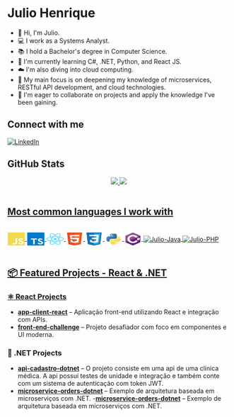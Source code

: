 # Julio Henrique

- 👋 Hi, I'm Julio.
- 💻 I work as a Systems Analyst.
- 📚 I hold a Bachelor's degree in Computer Science.
- 🌱 I'm currently learning C#, .NET, Python, and React JS.
- ☁️ I'm also diving into cloud computing.
- 🎯 My main focus is on deepening my knowledge of microservices, RESTful API development, and cloud technologies.
- 🤝 I'm eager to collaborate on projects and apply the knowledge I've been gaining.

## Connect with me

[![LinkedIn](https://img.shields.io/badge/LinkedIn-0077B5?style=for-the-badge&logo=linkedin&logoColor=white)](https://www.linkedin.com/in/julio-henrique-143193154/)

## GitHub Stats

<div align="center">
  <a href="https://github.com/Juliolimahen">
  <img height="180em" src="https://github-readme-stats-sigma-five.vercel.app/api/?username=Juliolimahen&show_icons=true&theme=nightowl&include_all_commits=true&count_private=true"/>
  <img height="180em" src="https://github-readme-stats-sigma-seven.vercel.app/api/top-langs/?username=Juliolimahen&layout=compact&langs_count=8&theme=nightowl"/>
</div>
<br>

## Most common languages I work with

<div style="display: inline_block"><br>
  <img align="center" alt="Julio-Js" height="30" width="40" src="https://raw.githubusercontent.com/devicons/devicon/master/icons/javascript/javascript-plain.svg">
  <img align="center" alt="Julio-Ts" height="30" width="40" src="https://raw.githubusercontent.com/devicons/devicon/master/icons/typescript/typescript-plain.svg">
  <img align="center" alt="Julio-React" height="30" width="40" src="https://raw.githubusercontent.com/devicons/devicon/master/icons/react/react-original.svg">
  <img align="center" alt="Julio-HTML" height="30" width="40" src="https://raw.githubusercontent.com/devicons/devicon/master/icons/html5/html5-original.svg">
  <img align="center" alt="Julio-CSS" height="30" width="40" src="https://raw.githubusercontent.com/devicons/devicon/master/icons/css3/css3-original.svg">
  <img align="center" alt="Julio-Python" height="30" width="40" src="https://raw.githubusercontent.com/devicons/devicon/master/icons/python/python-original.svg">
  <img align="center" alt="Julio-Csharp" height="30" width="40" src="https://raw.githubusercontent.com/devicons/devicon/master/icons/csharp/csharp-original.svg">
  <img align="center" alt="Julio-Java" height="30" width="40" src="https://cdn.jsdelivr.net/gh/devicons/devicon/icons/java/java-original-wordmark.svg" />
  <img align="center" alt="Julio-PHP" height="30" width="40" src="https://cdn.jsdelivr.net/gh/devicons/devicon/icons/php/php-plain.svg" />
</div>

<br>

## 📦 Featured Projects - React & .NET

### ⚛️ React Projects

- [**app-client-react**](https://github.com/Juliolimahen/dsdeliver-sds2) – Aplicação front-end utilizando React e integração com APIs.
- [**front-end-challenge**]() – Projeto desafiador com foco em componentes e UI moderna.

### 🧩 .NET Projects

- [**api-cadastro-dotnet**](https://github.com/Juliolimahen/api-corporativa) – O projeto consiste em uma api de uma clínica médica. A api possuí testes de unidade e integração e também conte com um sistema de autenticação com token JWT.
- [**microservice-orders-dotnet**](https://github.com/Juliolimahen/alura-formacao-csharp/tree/main/microsservicos-e-net6-implementando-a-comunicacao) – Exemplo de arquitetura baseada em microserviços com .NET.
-[**microservice-orders-dotnet**](https://github.com/Juliolimahen/alura-formacao-csharp/tree/main/solid-com-c%23-principios-da-programacao-orientada-a-objetos) – Exemplo de arquitetura baseada em microserviços com .NET.
